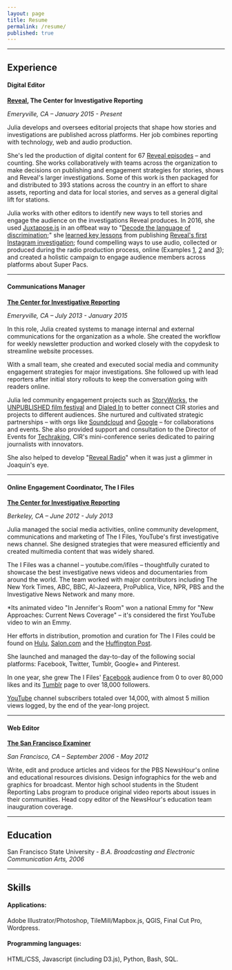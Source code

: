 ```yaml
---
layout: page
title: Resume
permalink: /resume/
published: true
---
```


---

## **Experience**

#### Digital Editor

**[Reveal](http://revealnews.org), The Center for Investigative Reporting**

*Emeryville, CA – January 2015 - Present*

Julia develops and oversees editorial projects that shape how stories and investigations are published across platforms. Her job combines reporting with technology, web and audio production. 

She's led the production of digital content for 67 [Reveal episodes](https://www.revealnews.org/episodes) – and counting. She works collaboratively with teams across the organization to make decisions on publishing and engagement strategies for stories, shows and Reveal's larger investigations. Some of this work is then packaged for and distributed to 393 stations across the country in an effort to share assets, reporting and data for local stories, and serves as a general digital lift for stations.

Julia works with other editors to identify new ways to tell stories and engage the audience on the investigations Reveal produces. In 2016, she used [Juxtapose.js](https://juxtapose.knightlab.com/) in an offbeat way to "[Decode the language of discrimination](https://www.revealnews.org/blog/decoding-the-language-of-discrimination/);" she [learned key lessons](http://www.poynter.org/2016/4-lessons-from-reveals-serialized-instagram-investigation/428047/) from publishing [Reveal's first Instagram investigation](https://www.revealnews.org/article/bad-deals-the-perils-of-bargaining-for-justice/); found compelling ways to use audio, collected or produced during the radio production process, online (Examples [1](https://www.revealnews.org/article/portraits-of-a-trump-supporter/), [2](https://twitter.com/juliachanb/status/761687005826732032) and [3](https://www.revealnews.org/article/caught-on-tape-the-presidential-edition/)); and created a holistic campaign to engage audience members across platforms about Super Pacs. 

___

#### Communications Manager

**[The Center for Investigative Reporting](https://www.revealnews.org/)** 

*Emeryville, CA – July 2013 - January 2015*

In this role, Julia created systems to manage internal and external communications for the organization as a whole. She created the workflow for weekly newsletter production and worked closely with the copydesk to streamline website processes. 

With a small team, she created and executed social media and community engagement strategies for major investigations. She followed up with lead reporters after initial story rollouts to keep the conversation going with readers online.

Julia led community engagement projects such as [StoryWorks](https://storyworks.revealnews.org/), the [UNPUBLISHED film festival](http://blog.sfgate.com/artsandnot/2014/06/20/investigation-on-screen/) and [Dialed In](http://cironline.org/dialedin) to better connect CIR stories and projects to different audiences. She nurtured and cultivated strategic partnerships – with orgs like [Soundcloud](http://cironline.org/blog/post/what-does-news-sound-techraking-four-looks-clouds-5396) and [Google](http://cironline.org/blog/post/join-our-live-coverage-cirs-techraking-conference-toronto-6193) – for collaborations and events. She also provided support and consultation to the Director of Events for [Techraking](https://www.revealnews.org/events-page/techraking/), CIR's mini-conference series dedicated to pairing journalists with innovators.

She also helped to develop "[Reveal Radio](http://revealradio.org/tag/09-28-2013/)" when it was just a glimmer in Joaquin's eye.

___

#### Online Engagement Coordinator, The I Files

**[The Center for Investigative Reporting](http://www.sfexaminer.com/)**

*Berkeley, CA – June 2012 - July 2013*

Julia managed the social media activities, online community development, communications and marketing of The I Files, YouTube's first investigative news channel. She designed strategies that were measured efficiently and created multimedia content that was widely shared. 

The I Files was a channel – youtube.com/ifiles – thoughtfully curated to showcase the best investigative news videos and documentaries from around the world. The team worked with major contributors including The New York Times, ABC, BBC, Al-Jazeera, ProPublica, Vice, NPR, PBS and the Investigative News Network and many more.

*Its animated video "In Jennifer's Room" won a national Emmy for "New Approaches: Current News Coverage" – it's considered the first YouTube video to win an Emmy.

Her efforts in distribution, promotion and curation for The I Files could be found on [Hulu](http://cironline.org/blog/post/i-files-hits-hulu-scene-4223), [Salon.com](http://www.salon.com/2013/06/16/top_5_investigative_videos_of_the_week_worlds_worst_charities_exposed_partner/) and the [Huffington Post](http://www.huffingtonpost.com/2013/08/10/hilarious-propaganda-videos_n_3727471.html?utm_hp_ref=world).

She launched and managed the day-to-day of the following social platforms: Facebook, Twitter, Tumblr, Google+ and Pinterest. 

In one year, she grew The I Files' [Facebook](https://www.facebook.com/TheIFiles/) audience from 0 to over 80,000 likes and its [Tumblr](http://theifiles.tumblr.com/) page to over 18,000 followers. 

[YouTube](https://www.youtube.com/ifiles) channel subscribers totaled over 14,000, with almost 5 million views logged, by the end of the year-long project.

___

#### Web Editor

**[The San Francisco Examiner](http://www.pbs.org/newshour/)**

*San Francisco, CA – September 2006 - May 2012*

Write, edit and produce articles and videos for the PBS NewsHour's online and educational resources divisions. Design infographics for the web and graphics for broadcast. Mentor high school students in the Student Reporting Labs program to produce original video reports about issues in their communities. Head copy editor of the NewsHour's education team inauguration coverage.

___

## **Education**  

San Francisco State University - *B.A. Broadcasting and Electronic Communication Arts, 2006*

___

## **Skills**

#### Applications:
Adobe Illustrator/Photoshop, TileMill/Mapbox.js, QGIS, Final Cut Pro, Wordpress.

#### Programming languages:
HTML/CSS, Javascript (including D3.js), Python, Bash, SQL.
